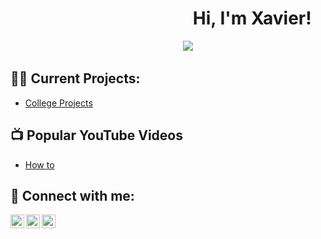 <h1>‎ ‎ ‎ ‎ ‎ ‎ ‎ ‎ ‎ ‎‎ ‎ ‎ ‎ ‎ ‎ ‎ ‎ ‎ ‎ ‎ ‎ ‎ ‎ ‎  ‎  ‎ ‎ ‎ ‎ ‎ ‎ ‎ ‎ ‎ ‎ ‎ ‎ ‎  ‎ ‎  ‎ ‎ ‎ ‎ Hi, I'm Xavier! </h1>
  
 ‎ ‎ ‎ ‎ ‎ ‎ ‎ ‎ ‎ ‎ ‎‎ ‎ ‎‎ ‎ ‎ ‎ ‎‎‎‎‎ ‎ ‎ ‎ ‎ ‎‎‎‎‎ ‎ ‎ ‎ ‎‎‎ ‎‎ ‎ ‎ ‎ ‎‎ ‎ ‎ ‎ ‎ ‎ ‎ ‎ ‎ ‎ ‎‎‎ ‎ ‎ ‎ ‎‎‎ ‎ ‎ ‎ ‎‎‎ ‎ ‎ ‎ ‎‎‎ ‎ ‎ ‎ ‎‎‎ ‎ ‎ ‎ ‎‎ ‎ ‎ ‎ ‎‎‎ ‎ ‎ ‎ ‎‎‎ ‎‎ ‎‎‎ ‎ ‎ ‎ ‎‎‎‎ ‎‎ ‎‎ ‎ ‎ ‎ ‎‎ ‎ ‎‎‎ ‎ ‎ ‎ ‎‎‎ ‎ ‎ ‎ ‎ ‎‎ ‎  ‎![](https://komarev.com/ghpvc/?username=dev-Seeks&color=grey&style=for-the-badge)
<h2>👨‍💻 Current Projects:</h2>

- [College Projects](https://github.com/dev-Seeks/college)





<h2>📺 Popular YouTube Videos</h2>

- [How to ](https://www.youtube.com/watch?v=a83ASGn_V_s)


<h2> 🤳 Connect with me:</h2>

[<img align="left" alt="JoshMadakor | YouTube" width="22px" src="https://cdn.jsdelivr.net/npm/simple-icons@v3/icons/youtube.svg" />][youtube]
[<img align="left" alt="JoshMadakor | LinkedIn" width="22px" src="https://cdn.jsdelivr.net/npm/simple-icons@v3/icons/linkedin.svg" />][linkedin]
[<img align="left" alt="JoshMadakor | Instagram" width="22px" src="https://cdn.jsdelivr.net/npm/simple-icons@v3/icons/instagram.svg" />][instagram]

[youtube]: https://www.youtube.com/c/iceyynm
[instagram]: https://www.instagram.com/x710_62
[linkedin]: https://www.linkedin.com/in/mrxavierr/

